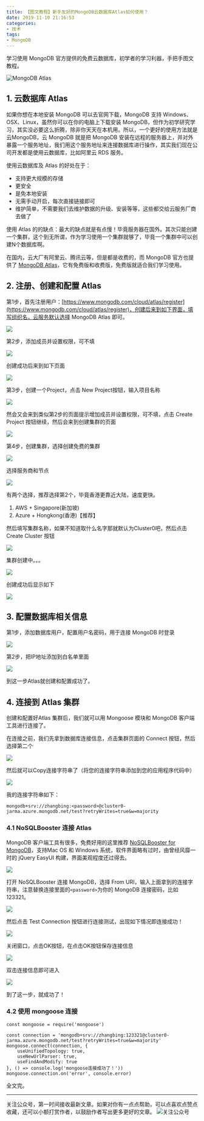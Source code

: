 ```yaml
---
title: 【图文教程】新手友好的MongoDB云数据库Atlas如何使用？
date: 2019-11-10 21:16:53
categories:
- 技术
tags:
- MongoDB
---
```


学习使用 MongoDB 官方提供的免费云数据库，初学者的学习利器，手把手图文教程。
<!-- more -->
![MongoDB Atlas](https://gitee.com/dunizb/cloudimg/raw/jsdelivr/atlas/banner.png)

## 1. 云数据库 Atlas
如果你想在本地安装 MongoDB 可以去官网下载，MongoDB 支持 Windows、OSX、Linux，虽然你可以在你的电脑上下载安装 MongoDB，但作为初学研究学习，其实没必要这么折腾，除非你天天在本机用。所以，一个更好的使用方法就是云MongoDB，云 MongoDB 就是把 MongoDB 安装在远程的服务器上，并对外暴露一个服务地址，我们用这个服务地址来连接数据库进行操作，其实我们现在公司开发都是使用云数据库，比如阿里云 RDS 服务。

使用云数据库及 Atlas 的好处在于：
- 支持更大规模的存储
- 更安全
- 是免本地安装
- 无需手动开启，每次直接链接即可 
- 维护简单，不需要我们去维护数据的升级、安装等等，这些都交给云服务厂商去做了

使用 Atlas 的的缺点：最大的缺点就是有点慢！毕竟服务器在国外。其次只能创建一个集群，这个到无所谓，作为学习使用一个集群就够了，毕竟一个集群中可以创建N个数据库啊。

在国内，云大厂有阿里云、腾讯云等，但是都是收费的，而 MongoDB 官方也提供了 [MongoDB Atlas](https://www.mongodb.com/cloud/atlas/register)，它有免费版和收费版，免费版就适合我们学习使用。


## 2. 注册、创建和配置 Atlas
第1步，首先注册用户：[https://www.mongodb.com/cloud/atlas/register](https://www.mongodb.com/cloud/atlas/register)，创建后来到如下界面，填写组织名，云服务默认选择 MongoDB Atlas 即可。

![](https://gitee.com/dunizb/cloudimg/raw/jsdelivr/atlas/0.png)

第2步，添加成员并设置权限，可不填

![](https://gitee.com/dunizb/cloudimg/raw/jsdelivr/atlas/01.png)

创建成功后来到如下页面

![](https://gitee.com/dunizb/cloudimg/raw/jsdelivr/atlas/02.png)

第3步，创建一个Project，点击 New Project按钮，输入项目名称

![](https://gitee.com/dunizb/cloudimg/raw/jsdelivr/atlas/03.png)

然会又会来到类似第2步的页面提示增加成员并设置权限，可不填，点击 Create Project 按钮继续，然后会来到创建集群的页面

![](https://gitee.com/dunizb/cloudimg/raw/jsdelivr/atlas/04.png)

第4步，创建集群，选择创建免费的集群

![](https://gitee.com/dunizb/cloudimg/raw/jsdelivr/atlas/05.png)

选择服务商和节点

![](https://gitee.com/dunizb/cloudimg/raw/jsdelivr/atlas/06.png)

有两个选择，推荐选择第2个，毕竟香港更靠近大陆，速度更快。
1. AWS + Singapore(新加坡)
2. Azure + Hongkong(香港)【推荐】

然后填写集群名称，如果不知道取什么名字那就默认为Cluster0吧，然后点击 Create Cluster 按钮

![](https://gitee.com/dunizb/cloudimg/raw/jsdelivr/atlas/07.png)

集群创建中。。。

![](https://gitee.com/dunizb/cloudimg/raw/jsdelivr/atlas/08.png)

创建成功后显示如下

![](https://gitee.com/dunizb/cloudimg/raw/jsdelivr/atlas/09.png)

## 3. 配置数据库相关信息
第1步，添加数据库用户，配置用户名密码，用于连接 MongoDB 时登录

![](https://gitee.com/dunizb/cloudimg/raw/jsdelivr/atlas/010.png)

第2步，把IP地址添加到白名单里面

![](https://gitee.com/dunizb/cloudimg/raw/jsdelivr/atlas/011.png)

到这一步Atlas就创建和配置成功了。


## 4. 连接到 Atlas 集群
创建和配置好Atlas 集群后，我们就可以用 Mongoose 模块和 MongoDB 客户端工具进行连接了。

在连接之前，我们先拿到数据库连接信息，点击集群页面的 Connect 按钮，然后选择第二个

![](https://gitee.com/dunizb/cloudimg/raw/jsdelivr/atlas/12.png)

然后就可以Copy连接字符串了（将您的连接字符串添加到您的应用程序代码中）

![](https://gitee.com/dunizb/cloudimg/raw/jsdelivr/atlas/13.png)

我的连接字符串如下：
```
mongodb+srv://zhangbing:<password>@cluster0-jarma.azure.mongodb.net/test?retryWrites=true&w=majority
```

### 4.1 NoSQLBooster 连接 Atlas
MongoDB 客户端工具有很多，免费好用的这里推荐 [NoSQLBooster for MongoDB](https://nosqlbooster.com/)，支持Mac OS 和 Windows 系统，软件界面略有过时，由曾经风靡一时的 jQuery EasyUI 构建，界面美观程度还过得去。

![](https://gitee.com/dunizb/cloudimg/raw/jsdelivr/atlas/home-intellisense-v5.gif)

打开 NoSQLBooster 连接 MongoDB，选择 From URI，输入上面拿到的连接字符串，注意替换连接里面的`<password>`为你的 MongoDB 连接密码，比如123321。

![](https://gitee.com/dunizb/cloudimg/raw/jsdelivr/atlas/14.png)

然后点击 Test Connection 按钮进行连接测试，出现如下情况即连接成功！

![](https://gitee.com/dunizb/cloudimg/raw/jsdelivr/atlas/15.png)

关闭窗口，点击OK按钮，在点击OK按钮保存连接信息

![](https://gitee.com/dunizb/cloudimg/raw/jsdelivr/atlas/16.png)

双击连接信息即可进入

![](https://gitee.com/dunizb/cloudimg/raw/jsdelivr/atlas/17.png)

到了这一步，就成功了！

### 4.2 使用 mongoose 连接
```
const mongoose = require('mongoose')

const connection = 'mongodb+srv://zhangbing:123321@cluster0-jarma.azure.mongodb.net/test?retryWrites=true&w=majority'
mongoose.connect(connection, { 
    useUnifiedTopology: true,
    useNewUrlParser: true,
    useFindAndModify: true 
}, () => console.log('mongoose连接成功了！'))
mongoose.connection.on('error', console.error)
```

全文完。

*************
关注公众号，第一时间接收最新文章。如果对你有一点点帮助，可以点喜欢点赞点收藏，还可以小额打赏作者，以鼓励作者写出更多更好的文章。
![关注公众号](https://gitee.com/dunizb/cloudimg/raw/jsdelivr/关注名片-大礼包_横版二维码_2020-01-01-0.jpg)